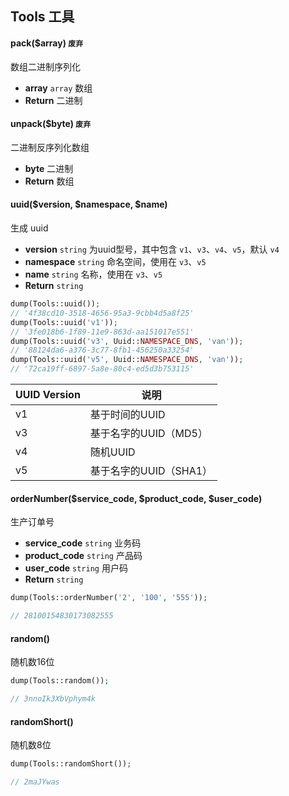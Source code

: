 ## Tools 工具

#### pack($array) `废弃` 

数组二进制序列化

- **array** `array` 数组
- **Return** 二进制

#### unpack($byte) `废弃`

二进制反序列化数组

- **byte** 二进制
- **Return** 数组

#### uuid($version, $namespace, $name)

生成 uuid

- **version** `string` 为uuid型号，其中包含 `v1`、`v3`、`v4`、`v5`，默认 `v4`
- **namespace** `string` 命名空间，使用在 `v3`、`v5`
- **name** `string` 名称，使用在 `v3`、`v5`
- **Return** `string`

```php
dump(Tools::uuid());
// '4f38cd10-3518-4656-95a3-9cbb4d5a8f25'
dump(Tools::uuid('v1'));
// '3fe018b6-1f89-11e9-863d-aa151017e551'
dump(Tools::uuid('v3', Uuid::NAMESPACE_DNS, 'van'));
// '88124da6-a376-3c77-8fb1-456250a33254'
dump(Tools::uuid('v5', Uuid::NAMESPACE_DNS, 'van'));
// '72ca19ff-6897-5a8e-80c4-ed5d3b753115'
```

| UUID Version | 说明                   |
| ------------ | ---------------------- |
| v1           | 基于时间的UUID         |
| v3           | 基于名字的UUID（MD5）  |
| v4           | 随机UUID               |
| v5           | 基于名字的UUID（SHA1） |

#### orderNumber($service_code, $product_code, $user_code)

生产订单号

- **service_code** `string` 业务码
- **product_code** `string` 产品码
- **user_code** `string` 用户码
- **Return** `string`

```php
dump(Tools::orderNumber('2', '100', '555'));

// 28100154830173082555
```

#### random()

随机数16位

```php
dump(Tools::random());

// 3nnoIk3XbVphym4k
```

#### randomShort()

随机数8位

```php
dump(Tools::randomShort());

// 2maJYwas
```